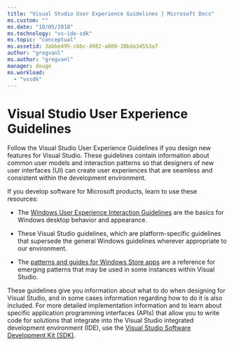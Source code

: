 ```yaml
---
title: "Visual Studio User Experience Guidelines | Microsoft Docs"
ms.custom: ""
ms.date: "10/05/2018"
ms.technology: "vs-ide-sdk"
ms.topic: "conceptual"
ms.assetid: 3abbe495-cbbc-4982-a809-38bda34553a7
author: "gregvanl"
ms.author: "gregvanl"
manager: douge
ms.workload: 
  - "vssdk"
---
```

# Visual Studio User Experience Guidelines
Follow the Visual Studio User Experience Guidelines if you design new features for Visual Studio. These guidelines contain information about common user models and interaction patterns so that designers of new user interfaces (UI) can create user experiences that are seamless and consistent within the development environment.  
  
If you develop software for Microsoft products, learn to use these resources:
  
-   The [Windows User Experience Interaction Guidelines](https://developer.microsoft.com/windows/desktop) are the basics for Windows desktop behavior and appearance.  
  
-   These Visual Studio guidelines, which are platform-specific guidelines that supersede the general Windows guidelines wherever appropriate to our environment.  
  
-   The [patterns and guides for Windows Store apps](https://dev.windows.com/en-us/design/interaction-ux) are a reference for emerging patterns that may be used in some instances within Visual Studio.  
  
These guidelines give you information about what to do when designing for Visual Studio, and in some cases information regarding how to do it is also included. For more detailed implementation information and to learn about specific application programming interfaces (APIs) that allow you to write code for solutions that integrate into the Visual Studio integrated development environment (IDE), use the [Visual Studio Software Development Kit (SDK)](../visual-studio-sdk.md).
